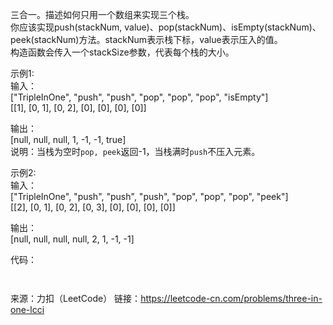 三合一。描述如何只用一个数组来实现三个栈。          
你应该实现push(stackNum, value)、pop(stackNum)、isEmpty(stackNum)、peek(stackNum)方法。stackNum表示栈下标，value表示压入的值。              
构造函数会传入一个stackSize参数，代表每个栈的大小。

示例1:          
输入：        
["TripleInOne", "push", "push", "pop", "pop", "pop", "isEmpty"]                 
[[1], [0, 1], [0, 2], [0], [0], [0], [0]]             

输出：                 
[null, null, null, 1, -1, -1, true]                         
说明：当栈为空时`pop, peek`返回-1，当栈满时`push`不压入元素。             


示例2:              
输入：               
["TripleInOne", "push", "push", "push", "pop", "pop", "pop", "peek"]                
[[2], [0, 1], [0, 2], [0, 3], [0], [0], [0], [0]]            

输出：            
[null, null, null, null, 2, 1, -1, -1]

代码：

```java



```






来源：力扣（LeetCode）
链接：https://leetcode-cn.com/problems/three-in-one-lcci

